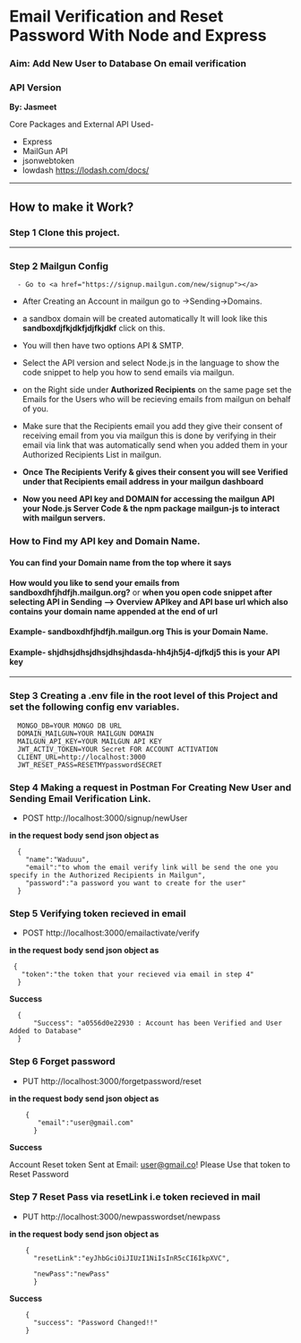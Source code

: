 # Email Verification and Reset Password With Node and Express

### Aim: Add New User to Database On email verification

### API Version

****By: Jasmeet****

Core Packages and External API Used-

- Express
- MailGun API
- jsonwebtoken
- lowdash https://lodash.com/docs/

***

## How to make it Work?

### Step 1  Clone this project.
***
 ### Step 2 Mailgun Config

      - Go to <a href="https://signup.mailgun.com/new/signup"></a>



- After Creating an Account in mailgun go to ->Sending->Domains.
- a sandbox domain will be created automatically It will look like this ****sandboxdjfkjdkfjdjfkjdkf**** click on this.
- You will then have two options API & SMTP.
- Select the API version and select Node.js in the language to show the code snippet to help you how to send emails via mailgun.

- on the Right side under ****Authorized Recipients**** on the same page set the Emails for the Users who will be recieving emails from mailgun on behalf of you.

- Make sure that the Recipients email you add they give their consent of receiving email from you via mailgun this is done by verifying in their email via link that was automatically send when you added them in your Authorized Recipients List in mailgun.

- ****Once The Recipients Verify & gives their consent you will see Verified under that Recipients email address in your mailgun dashboard****

- ****Now you need API key and DOMAIN for accessing the mailgun API your Node.js Server Code & the npm package mailgun-js to interact with mailgun servers.****



### How to Find my API key and Domain Name.

####  You can find your Domain name from the top where it says
****How would you like to send your emails from sandboxdhfjhdfjh.mailgun.org?**** or ****when you open code snippet after selecting API in Sending --> Overview APIkey and API base url which also contains your domain name appended at the end of url****

#### Example- sandboxdhfjhdfjh.mailgun.org This is your Domain Name.
#### Example- shjdhsjdhsjdhsjdhsjhdasda-hh4jh5j4-djfkdj5 this is your API key

***
### Step 3 Creating a .env file in the root level of this Project and set the following config env variables.

      MONGO_DB=YOUR MONGO DB URL
      DOMAIN_MAILGUN=YOUR MAILGUN DOMAIN
      MAILGUN_API_KEY=YOUR MAILGUN API KEY
      JWT_ACTIV_TOKEN=YOUR Secret FOR ACCOUNT ACTIVATION
      CLIENT_URL=http://localhost:3000
      JWT_RESET_PASS=RESETMYpasswordSECRET





### Step 4 Making a request in Postman For Creating New User and Sending Email Verification Link.

- POST http://localhost:3000/signup/newUser

****in the request body send json object as****

      {
        "name":"Waduuu",
        "email":"to whom the email verify link will be send the one you specify in the Authorized Recipients in Mailgun",
        "password":"a password you want to create for the user"
      }

### Step 5 Verifying token recieved in email

- POST http://localhost:3000/emailactivate/verify

****in the request body send json object as****

     {
       "token":"the token that your recieved via email in step 4"
      }

****Success****

      {
          "Success": "a0556d0e22930 : Account has been Verified and User Added to Database"
      }

### Step 6 Forget password

- PUT http://localhost:3000/forgetpassword/reset

****in the request body send json object as****

        {
           "email":"user@gmail.com"
          }

****Success****

Account Reset token Sent at Email: user@gmail.co! Please Use that token to Reset Password


### Step 7 Reset Pass via resetLink i.e token recieved in mail

- PUT http://localhost:3000/newpasswordset/newpass

****in the request body send json object as****

        {
          "resetLink":"eyJhbGciOiJIUzI1NiIsInR5cCI6IkpXVC",

          "newPass":"newPass"
          }

****Success****

        {
          "success": "Password Changed!!"
        }
